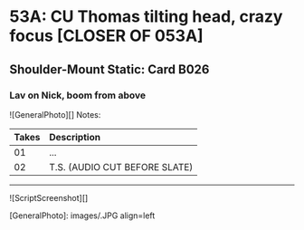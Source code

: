# 53A: CU Thomas tilting head, crazy focus [CLOSER OF 053A]

## Shoulder-Mount Static: Card B026

### Lav on Nick, boom from above

![GeneralPhoto][]
Notes: 

| Takes | Description |
|:---|:----|
| 01 | ... |
| 02 | T.S. (AUDIO CUT BEFORE SLATE) |

----

![ScriptScreenshot][]


[GeneralPhoto]:  images/.JPG align=left
